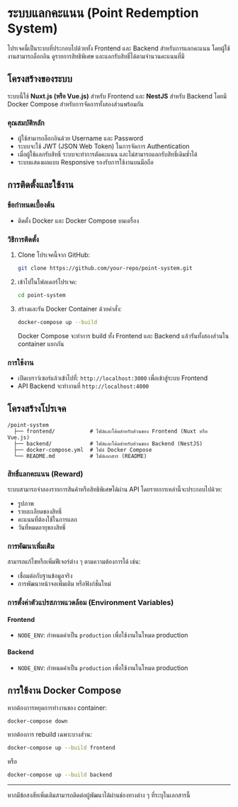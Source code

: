 
# ระบบแลกคะแนน (Point Redemption System)

โปรเจคนี้เป็นระบบที่ประกอบไปด้วยทั้ง Frontend และ Backend สำหรับการแลกคะแนน โดยผู้ใช้งานสามารถล็อกอิน ดูรายการสิทธิพิเศษ และแลกรับสิทธิ์ได้ตามจำนวนคะแนนที่มี

## โครงสร้างของระบบ

ระบบนี้ใช้ **Nuxt.js (หรือ Vue.js)** สำหรับ Frontend และ **NestJS** สำหรับ Backend โดยมี Docker Compose สำหรับการจัดการทั้งสองส่วนพร้อมกัน

### คุณสมบัติหลัก
- ผู้ใช้สามารถล็อกอินด้วย Username และ Password
- ระบบจะใช้ JWT (JSON Web Token) ในการจัดการ Authentication
- เมื่อผู้ใช้แลกรับสิทธิ์ ระบบจะทำการตัดคะแนน และไม่สามารถแลกรับสิทธิ์เดิมซ้ำได้
- ระบบแสดงผลแบบ Responsive รองรับการใช้งานบนมือถือ

## การติดตั้งและใช้งาน

### ข้อกำหนดเบื้องต้น
- ติดตั้ง Docker และ Docker Compose บนเครื่อง

### วิธีการติดตั้ง

1. Clone โปรเจคนี้จาก GitHub:
   ```bash
   git clone https://github.com/your-repo/point-system.git
   ```

2. เข้าไปในโฟลเดอร์โปรเจค:
   ```bash
   cd point-system
   ```

3. สร้างและรัน Docker Container ด้วยคำสั่ง:
   ```bash
   docker-compose up --build
   ```

   Docker Compose จะทำการ build ทั้ง Frontend และ Backend แล้วรันทั้งสองส่วนใน container แยกกัน

### การใช้งาน

- เปิดเบราว์เซอร์แล้วเข้าไปที่: `http://localhost:3000` เพื่อเข้าสู่ระบบ Frontend
- API Backend จะทำงานที่ `http://localhost:4000`

## โครงสร้างโปรเจค

```
/point-system
  ├── frontend/           # ไฟล์และโค้ดสำหรับส่วนของ Frontend (Nuxt หรือ Vue.js)
  ├── backend/            # ไฟล์และโค้ดสำหรับส่วนของ Backend (NestJS)
  ├── docker-compose.yml  # ไฟล์ Docker Compose
  └── README.md           # ไฟล์เอกสาร (README)
```

### สิทธิ์แลกคะแนน (Reward)

ระบบสามารถจำลองรายการสินค้าหรือสิทธิพิเศษได้ผ่าน API โดยรายการเหล่านี้จะประกอบไปด้วย:
- รูปภาพ
- รายละเอียดของสิทธิ์
- คะแนนที่ต้องใช้ในการแลก
- วันที่หมดอายุของสิทธิ์

### การพัฒนาเพิ่มเติม

สามารถแก้ไขหรือเพิ่มฟีเจอร์ต่าง ๆ ตามความต้องการได้ เช่น:
- เชื่อมต่อกับฐานข้อมูลจริง
- การพัฒนาหน้าจอเพิ่มเติม หรือฟังก์ชั่นใหม่

### การตั้งค่าตัวแปรสภาพแวดล้อม (Environment Variables)

#### Frontend
- `NODE_ENV`: กำหนดค่าเป็น `production` เพื่อใช้งานในโหมด production

#### Backend
- `NODE_ENV`: กำหนดค่าเป็น `production` เพื่อใช้งานในโหมด production

## การใช้งาน Docker Compose

หากต้องการหยุดการทำงานของ container:
```bash
docker-compose down
```

หากต้องการ rebuild เฉพาะบางส่วน:
```bash
docker-compose up --build frontend
```
หรือ
```bash
docker-compose up --build backend
```

---

หากมีข้อสงสัยเพิ่มเติมสามารถติดต่อผู้พัฒนาได้ผ่านช่องทางต่าง ๆ ที่ระบุในเอกสารนี้
